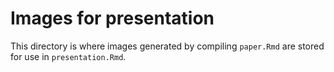 # Images for presentation

This directory is where images generated
by compiling `paper.Rmd` are stored for use
in `presentation.Rmd`.
